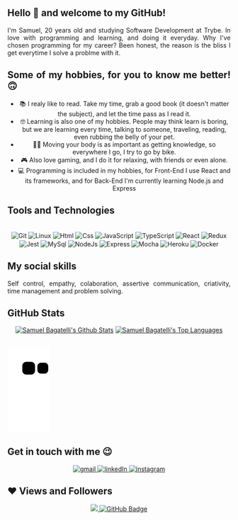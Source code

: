 ## Hello 👋 and welcome to my GitHub!

<div align="justify">
	I'm Samuel, 20 years old and studying Software Development at Trybe. In love with programming and learning, and doing it everyday.
	Why I've chosen programming for my career? Been honest, the reason is the bliss I get everytime I solve a problme with it.

## Some of my hobbies, for you to know me better! 🙃

<ul align="center">
	<li>📚 I realy like to read. Take my time, grab a good book (it doesn't matter the subject), and let the time pass as I read it.</li>
	<li>🤓 Learning is also one of my hobbies. People may think learn is boring, but we are learning every time, talking to someone, traveling, reading, even rubbing the belly of your pet.</li>
	<li>🚴‍♂️ Moving your body is as important as getting knowledge, so everywhere I go, I try to go by bike.</li>
	<li>🎮 Also love gaming, and I do it for relaxing, with friends or even alone.</li>
	<li>💻 Programming is included in my hobbies, for Front-End I use React and its frameworks, and for Back-End I'm currently learning Node.js and  Express</li>
</ul>

## Tools and Technologies

<div style="display: inline_block" align="center"><br>
  <img align="center" alt="Git" height="40" width="50" src="https://cdn.jsdelivr.net/gh/devicons/devicon/icons/git/git-original.svg"> 
  <img align="center" alt="Linux" height="40" width="50" src="https://cdn.jsdelivr.net/gh/devicons/devicon/icons/linux/linux-original.svg">
  <img align="center" alt="Html" height="40" width="50" src="https://cdn.jsdelivr.net/gh/devicons/devicon/icons/html5/html5-plain-wordmark.svg">
  <img align="center" alt="Css" height="40" width="50" src="https://cdn.jsdelivr.net/gh/devicons/devicon/icons/css3/css3-plain-wordmark.svg">
  <img align="center" alt="JavaScript" height="40" width="50" src="https://cdn.jsdelivr.net/gh/devicons/devicon/icons/javascript/javascript-original.svg">
  <img align="center" alt="TypeScript" height="40" width="50" src="https://cdn.jsdelivr.net/gh/devicons/devicon/icons/typescript/typescript-original.svg">
  <img align="center" alt="React" height="40" width="50" src="https://cdn.jsdelivr.net/gh/devicons/devicon/icons/react/react-original-wordmark.svg">
  <img align="center" alt="Redux" height="40" width="50" src="https://cdn.jsdelivr.net/gh/devicons/devicon/icons/redux/redux-original.svg">
  <img align="center" alt="Jest" height="40" width="50" src="https://cdn.jsdelivr.net/gh/devicons/devicon/icons/jest/jest-plain.svg">
  <img align="center" alt="MySql" height="40" width="50" src="https://cdn.jsdelivr.net/gh/devicons/devicon/icons/mysql/mysql-original-wordmark.svg">
  <img align="center" alt="NodeJs" height="40" width="50" src="https://cdn.jsdelivr.net/gh/devicons/devicon/icons/nodejs/nodejs-original.svg">
  <img align="center" alt="Express" height="40" width="50" src="https://cdn.jsdelivr.net/gh/devicons/devicon/icons/express/express-original.svg">
  <img align="center" alt="Mocha" height="40" width="50" src="https://cdn.jsdelivr.net/gh/devicons/devicon/icons/mocha/mocha-plain.svg">
  <img align="center" alt="Heroku" height="40" width="50" src="https://cdn.jsdelivr.net/gh/devicons/devicon/icons/heroku/heroku-plain-wordmark.svg">
  <img align="center" alt="Docker" height="40" width="50" src="https://cdn.jsdelivr.net/gh/devicons/devicon/icons/docker/docker-plain-wordmark.svg">
</div>

## My social skills

<div align="justify">
	Self control, empathy, colaboration, assertive communication, criativity, time management and problem solving.
</div>

## GitHub Stats
<div align="center">
  <a href="https://github.com/samuelbagatelli/github-readme-stats"><img height="165em" alt="Samuel Bagatelli's Github Stats" src="https://github-readme-stats.vercel.app/api?username=samuelbagatelli&show_icons=true&count_private=true&theme=react&hide_border=true&bg_color=0D1117" /></a>
  <a href="https://github.com/samuelbagatelli/github-readme-stats"><img height="165em" alt="Samuel Bagatelli's Top Languages" src="https://github-readme-stats.vercel.app/api/top-langs/?username=samuelbagatelli&langs_count=8&count_private=true&layout=compact&theme=react&hide_border=true&bg_color=0D1117"/>
	</a>
</div>

##	

![Snake animation](https://github.com/samuelbagatelli/samuelbagatelli/blob/output/github-contribution-grid-snake.svg)
	
## Get in touch with me 😉

<div align="center">
  <a href="mailto:contato.samuelbagatelli@gmail.com" target="_blank">
    <img alt="gmail" src="https://img.shields.io/badge/-Gmail-%23333?style=for-the-badge&logo=gmail&logoColor=white" />
  </a>
  <a href="https://www.linkedin.com/in/samuel-bagatelli/" target="_blank">
    <img alt="linkedIn" src="https://img.shields.io/badge/-LinkedIn-%230077B5?style=for-the-badge&logo=linkedin&logoColor=white" />
  </a>
  <a href="https://instagram.com/samuel_bagatelli/" target="_blank">
    <img alt="instagram" src="https://img.shields.io/badge/-Instagram-%23E4405F?style=for-the-badge&logo=instagram&logoColor=white" />
  </a>
</div>

## ❤ Views and Followers
<div align="center">
  <a href="https://github.com/Meghna-DAS/github-profile-views-counter">
    <img src="https://komarev.com/ghpvc/?username=samuelbagatelli">
  </a>
  <a href="https://github.com/samuelbagatelli?tab=followers">
    <img src="https://img.shields.io/github/followers/samuelbagatelli?label=Followers&style=social" alt="GitHub Badge">
  </a>
</div> 
